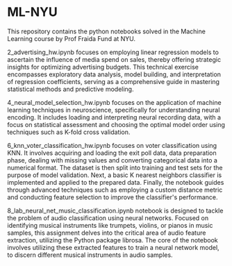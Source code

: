 # ML-NYU

This repository contains the python notebooks solved in the Machine Learning course by Prof Fraida Fund at NYU. 

2_advertising_hw.ipynb focuses on employing linear regression models to ascertain the influence of media spend on sales, thereby offering strategic insights for optimizing advertising budgets. This technical exercise encompasses exploratory data analysis, model building, and interpretation of regression coefficients, serving as a comprehensive guide in mastering statistical methods and predictive modeling.

4_neural_model_selection_hw.ipynb focuses on the application of machine learning techniques in neuroscience, specifically for understanding neural encoding. It includes loading and interpreting neural recording data, with a focus on statistical assessment and choosing the optimal model order using techniques such as K-fold cross validation. 


6_knn_voter_classification_hw.ipynb focuses on voter classification using KNN. It involves acquiring and loading the exit poll data, data preparation phase, dealing with missing values and converting categorical data into a numerical format. The dataset is then split into training and test sets for the purpose of model validation. Next, a basic K nearest neighbors classifier is implemented and applied to the prepared data. Finally, the notebook guides through advanced techniques such as employing a custom distance metric and conducting feature selection to improve the classifier's performance.

8_lab_neural_net_music_classification.ipynb notebook is designed to tackle the problem of audio classification using neural networks. Focused on identifying musical instruments like trumpets, violins, or pianos in music samples, this assignment delves into the critical area of audio feature extraction, utilizing the Python package librosa. 
The core of the notebook involves utilizing these extracted features to train a neural network model, to discern different musical instruments in audio samples. 











